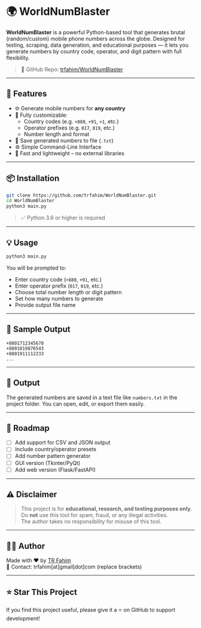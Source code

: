 # 🌍 WorldNumBlaster

**WorldNumBlaster** is a powerful Python-based tool that generates brutal (random/custom) mobile phone numbers across the globe. Designed for testing, scraping, data generation, and educational purposes — it lets you generate numbers by country code, operator, and digit pattern with full flexibility.

> 🔗 GitHub Repo: [trfahim/WorldNumBlaster](https://github.com/trfahim/WorldNumBlaster)

---

## 🚀 Features

- 🌐 Generate mobile numbers for **any country**
- 🔧 Fully customizable:
  - Country codes (e.g. `+880`, `+91`, `+1`, etc.)
  - Operator prefixes (e.g. `017`, `019`, etc.)
  - Number length and format
- 📁 Save generated numbers to file (`.txt`)
- ⚙️ Simple Command-Line Interface
- 💨 Fast and lightweight – no external libraries

---

## 📦 Installation

```bash
git clone https://github.com/trfahim/WorldNumBlaster.git
cd WorldNumBlaster
python3 main.py
```

> ✅ Python 3.6 or higher is required

---

## 💡 Usage

```bash
python3 main.py
```

You will be prompted to:

- Enter country code (`+880`, `+91`, etc.)
- Enter operator prefix (`017`, `019`, etc.)
- Choose total number length or digit pattern
- Set how many numbers to generate
- Provide output file name

---

## 🧪 Sample Output

```
+8801712345678
+8801819876543
+8801911112233
...
```

---

## 📁 Output

The generated numbers are saved in a text file like `numbers.txt` in the project folder. You can open, edit, or export them easily.

---

## 🔮 Roadmap

- [ ] Add support for CSV and JSON output
- [ ] Include country/operator presets
- [ ] Add number pattern generator
- [ ] GUI version (Tkinter/PyQt)
- [ ] Add web version (Flask/FastAPI)

---

## ⚠️ Disclaimer

> This project is for **educational, research, and testing purposes only**.  
> Do **not** use this tool for spam, fraud, or any illegal activities.  
> The author takes no responsibility for misuse of this tool.

---

## 👨‍💻 Author

Made with ❤️ by [TR Fahim](https://github.com/trfahim)  
📧 Contact: trfahim[at]gmail[dot]com (replace brackets)

---

## ⭐ Star This Project

If you find this project useful, please give it a ⭐ on GitHub to support development!

